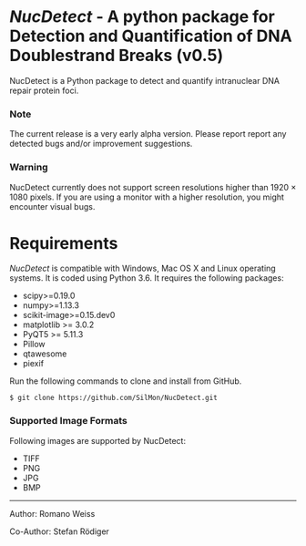 # *NucDetect* - A python package for Detection and Quantification of DNA Doublestrand Breaks (v0.5)

NucDetect is a Python package to detect and quantify intranuclear DNA repair protein foci.

### Note
The current release is a very early alpha version. Please report report any detected bugs and/or improvement suggestions.

### Warning
NucDetect currently does not support screen resolutions higher than 1920 × 1080 pixels. If you are using a monitor with a higher resolution, you might encounter visual bugs.

Requirements
============

*NucDetect* is compatible with Windows, Mac OS X and Linux operating systems. It is coded using Python 3.6. It requires the following packages:

* scipy>=0.19.0
* numpy>=1.13.3
* scikit-image>=0.15.dev0
* matplotlib >= 3.0.2
* PyQT5 >= 5.11.3
* Pillow
* qtawesome
* piexif

Run the following commands to clone and install from GitHub.

```console
$ git clone https://github.com/SilMon/NucDetect.git
```
### Supported Image Formats
Following images are supported by NucDetect:
* TIFF
* PNG
* JPG
* BMP
___

Author: Romano Weiss

Co-Author: Stefan Rödiger
